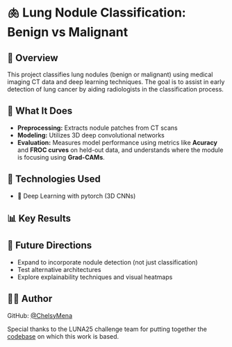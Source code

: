 # 🫁 Lung Nodule Classification: Benign vs Malignant

## 📌 Overview  
This project classifies lung nodules (benign or malignant) using medical imaging CT data and deep learning techniques. The goal is to assist in early detection of lung cancer by aiding radiologists in the classification process.

## 🧪 What It Does  
- **Preprocessing:** Extracts nodule patches from CT scans
- **Modeling:** Utilizes 3D deep convolutional networks
- **Evaluation:** Measures model performance using metrics like **Acuracy** and **FROC curves** on held-out data, and understands where the module is focusing using **Grad-CAMs**.

## 🧠 Technologies Used  
- 🧬 Deep Learning with pytorch (3D CNNs)

## 📊 Key Results

## 🔭 Future Directions
- Expand to incorporate nodule detection (not just classification)
- Test alternative architectures
- Explore explainability techniques and visual heatmaps

## 🧑‍💻 Author
GitHub: [@ChelsyMena](https://github.com/ChelsyMena)

Special thanks to the LUNA25 challenge team for putting together the [codebase](https://github.com/DIAGNijmegen/luna25-baseline-public/tree/main) on which this work is based.
